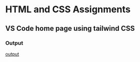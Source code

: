 # HTML and CSS Assignments #

## VS Code home page using tailwind CSS ##

### Output ###

[output](./output.png)
